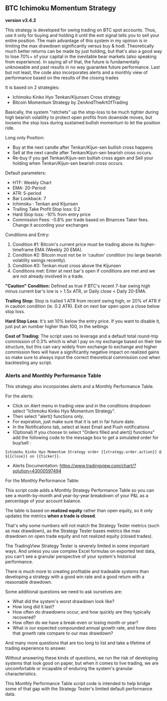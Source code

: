 ## BTC Ichimoku Momentum Strategy

__version v3.4.2__

This strategy is developed for swing trading on BTC spot accounts. Thus, use it only for buying and holding it until the exit signal tells you to sell your entire position. The main advantage of this system in my opinion is in limiting the max drawdown significantly versus buy & hodl. Theoretically much better returns can be made by just holding, but that's also a good way to lose 70%+ of your capital in the inevitable bear markets (also speaking from experience). In saying all of that, the future is fundamentally unknowable and past results in no way guarantee future performance.
Last but not least, the code also incorporates alerts and a monthly view of performance based on the results of the closing trades

It is based on 2 strategies: 
- Ichimoku Kinko Hyo Tenkan/Kijunsen Cross strategy
- Bitcoin Momentum Strategy by ZenAndTheArtOfTrading

Basically, the system "ratchets" up the stop-loss to be much tighter during high bearish volatility to protect open profits from downside moves, but loosens the stop loss during sustained bullish momentum to let the position ride.


Long only Position:

- Buy at the next candle after Tenkan/Kijun-sen bullish cross happens
- Sell at the next candle after Tenkan/Kijun-sen bearish cross occurs.
- Re-buy if you get Tenkan/Kijun-sen bullish cross again and Sell your holding when Tenkan/Kijun-sen bearish cross occurs.

Default parameters:
- HTF: Weekly Chart
- EMA: 20-Period
- ATR: 5-period
- Bar Lookback: 7
- Ichimoku : Tenkan and Kijunsen
- Trailing Take Profit Stop loss: 0.2
- Hard Stop loss: -10% from entry price
- Commission Fees: -0.8% per trade based on Binances Taker fees. Change it according your exchanges 

Conditions and Entry:

1. Condition #1:
Bitcoin's current price must be trading above its higher-timeframe EMA (Weekly 20 EMA). 
2. Condition #2: 
Bitcoin must not be in 'caution' condition (no large bearish volatility swings recently).
3. Condition #3: Tenkan must cross above the Kijunsen
4. Conditions met:
Enter at next bar's open if conditions are met and we are not already involved in a trade.

**"Caution" Condition:**
Defined as true if BTC's recent 7-bar swing high minus current bar's low is > 1.5x ATR, or Daily close < Daily 20-EMA.

**Trailing Stop:**
Stop is trailed 1 ATR from recent swing high, or 20% of ATR if in caution condition (ie. 0.2 ATR).
Exit on next bar open upon a close below stop loss.

**Hard Stop Loss**: It's set 10% below the entry price. If you want to disable it, just put an number higher than 100, in the settings

**Cost of Trading:**
The script uses no leverage and a default total round-trip commission of 0.3% which is what I pay on my exchange based on their tier structure, but this can vary widely from exchange to exchange and higher commission fees will have a significantly negative impact on realized gains so make sure to always input the correct theoretical commission cost when backtesting any script.

### Alerts and Monthly Performance Table

This strategy also incorporates alerts and a Monthly Performance Table. 

For the alerts: 
- Click on Alert menu in trading view and in the conditions dropdown select "Ichimoku Kinko Hyo Momentum Strategy". 
- Then select "alert() functions only.
- For expiration, just make sure that it is set in far future date. 
- In the Notifications tab, select at least Email and Push notifications
- (Optional) If you choose to select "Orders filled and alert() functions" add the following code to the message box to get a simulated order for buy/sell :

```
Ichimoku Kinko Hyo Momentum Strategy order {{strategy.order.action}} @ ${{close}} on {{ticker}}.

```

- Alerts Documentation: https://www.tradingview.com/chart/?solution=43000597494


For the Monthly Performance Table:

This script code adds a Monthly Strategy Performance Table so you can see a month-by-month and year-by-year breakdown of your P&L as a percentage of your account balance.

The table is based on **realized equity** rather than open equity, so it only updates the metrics **when a trade is closed**.

That's why some numbers will not match the Strategy Tester metrics (such as max drawdown), as the Strategy Tester bases metrics like max drawdown on open trade equity and not realized equity (closed trades).

The TradingView Strategy Tester is severely limited in some important ways. And unless you use complex Excel formulas on exported test data, you can't see a granular perspective of your system's historical performance.

There is much more to creating profitable and tradeable systems than developing a strategy with a good win rate and a good return with a reasonable drawdown.

Some additional questions we need to ask ourselves are:

- What did the system's worst drawdown look like?
- How long did it last?
- How often do drawdowns occur, and how quickly are they typically recovered?
- How often do we have a break-even or losing month or year?
- What is our expected compounded annual growth rate, and how does that growth rate compare to our max drawdown?

And many more questions that are too long to list and take a lifetime of trading experience to answer.

Without answering these kinds of questions, we run the risk of developing systems that look good on paper, but when it comes to live trading, we are uncomfortable or incapable of enduring the system's granular characteristics.

This Monthly Performance Table script code is intended to help bridge some of that gap with the Strategy Tester's limited default performance data.
